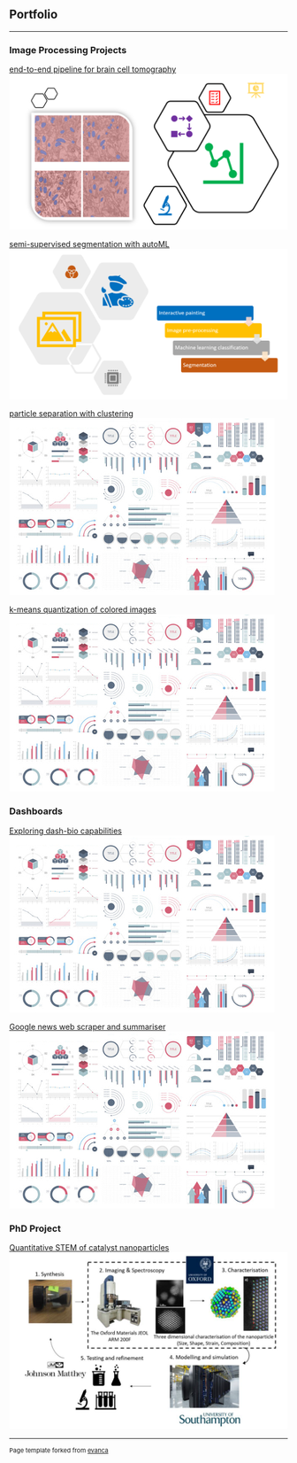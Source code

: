 ## Portfolio

---
### Image Processing Projects
[end-to-end pipeline for brain cell tomography](/pages/end_to_end_pipeline_for_brain_cell_tomography/page)
<img src="/pages/end_to_end_pipeline_for_brain_cell_tomography/figure0.png?raw=true"/>

[semi-supervised segmentation with autoML](/pages/semi_supervised_segmentation_with_autoML/page)
<img src="/pages/semi_supervised_segmentation_with_autoML/cover_image.PNG?raw=true"/>

[particle separation with clustering](/pages/cell_segmentation_with_autoML/page)
<img src="images/dummy_thumbnail.jpg?raw=true"/>

[k-means quantization of colored images](/pages/cell_segmentation_with_autoML/page)
<img src="images/dummy_thumbnail.jpg?raw=true"/>

### Dashboards
[Exploring dash-bio capabilities](/sample_page)
<img src="images/dummy_thumbnail.jpg?raw=true"/>

[Google news web scraper and summariser](/sample_page)
<img src="images/dummy_thumbnail.jpg?raw=true"/>


### PhD Project
[Quantitative STEM of catalyst nanoparticles](/pdf/phd_project.pdf)
<img src="images/project_cycle.PNG?raw=true"/>

---
<p style="font-size:11px">Page template forked from <a href="https://github.com/evanca/quick-portfolio">evanca</a></p>
<!-- Remove above link if you don't want to attibute -->
